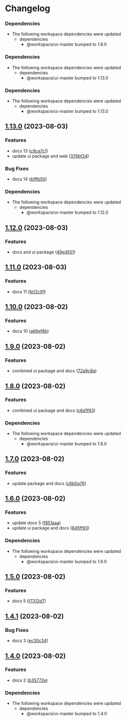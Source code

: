 # Changelog

### Dependencies

* The following workspace dependencies were updated
  * dependencies
    * @workspace/ui-master bumped to 1.8.0

### Dependencies

* The following workspace dependencies were updated
  * dependencies
    * @workspace/ui-master bumped to 1.13.0

### Dependencies

* The following workspace dependencies were updated
  * dependencies
    * @workspace/ui-master bumped to 1.13.0

## [1.13.0](https://github.com/alojzy231/release-please-playground/compare/docs-panel-v1.12.0...docs-panel-v1.13.0) (2023-08-03)


### Features

* docs 13 ([c9ca7c1](https://github.com/alojzy231/release-please-playground/commit/c9ca7c175e531dfaf7d563dfbb7ed87f7777bed2))
* update ui package and web ([376bf24](https://github.com/alojzy231/release-please-playground/commit/376bf24cf1868d6243c9004f84ac772424d720bf))


### Bug Fixes

* docs 14 ([b1ffb50](https://github.com/alojzy231/release-please-playground/commit/b1ffb50a41bc85969e45e8f304e293a1a4e81451))


### Dependencies

* The following workspace dependencies were updated
  * dependencies
    * @workspace/ui-master bumped to 1.12.0

## [1.12.0](https://github.com/alojzy231/release-please-playground/compare/docs-panel-v1.11.0...docs-panel-v1.12.0) (2023-08-03)


### Features

* docs and ui package ([49ed551](https://github.com/alojzy231/release-please-playground/commit/49ed5518c856f86dccc5d7cb77fcf790aadebd7a))

## [1.11.0](https://github.com/alojzy231/release-please-playground/compare/docs-panel-v1.10.0...docs-panel-v1.11.0) (2023-08-03)


### Features

* docs 11 ([fe12c91](https://github.com/alojzy231/release-please-playground/commit/fe12c91b4c0cb26dc877ec6815ddc4b3a2f45492))

## [1.10.0](https://github.com/alojzy231/release-please-playground/compare/docs-panel-v1.9.0...docs-panel-v1.10.0) (2023-08-02)


### Features

* docs 10 ([a66ef8b](https://github.com/alojzy231/release-please-playground/commit/a66ef8b92af29ee199a7dc35e4c97cafda399467))

## [1.9.0](https://github.com/alojzy231/release-please-playground/compare/docs-panel-v1.8.1...docs-panel-v1.9.0) (2023-08-02)


### Features

* combined ui package and docs ([72a9c8a](https://github.com/alojzy231/release-please-playground/commit/72a9c8a72a6e63d063b565de3c8683f3a5c5300f))

## [1.8.0](https://github.com/alojzy231/release-please-playground/compare/docs-panel-v1.7.0...docs-panel-v1.8.0) (2023-08-02)


### Features

* combined ui package and docs ([c6d1f93](https://github.com/alojzy231/release-please-playground/commit/c6d1f937636cb848dae1ef9dc04def83c0a5b656))


### Dependencies

* The following workspace dependencies were updated
  * dependencies
    * @workspace/ui-master bumped to 1.8.0

## [1.7.0](https://github.com/alojzy231/release-please-playground/compare/docs-panel-v1.6.0...docs-panel-v1.7.0) (2023-08-02)


### Features

* update package and docs ([c6b0a76](https://github.com/alojzy231/release-please-playground/commit/c6b0a763aeb04a0478a62232e2ecc41dd10ebef6))

## [1.6.0](https://github.com/alojzy231/release-please-playground/compare/docs-panel-v1.5.0...docs-panel-v1.6.0) (2023-08-02)


### Features

* update docs 5 ([f851aaa](https://github.com/alojzy231/release-please-playground/commit/f851aaa8a3c5239993cabe3ebd7f20e0601307d9))
* update ui package and docs ([845ff93](https://github.com/alojzy231/release-please-playground/commit/845ff930b0dd54f49463a2832a52f77b4ccbd55c))


### Dependencies

* The following workspace dependencies were updated
  * dependencies
    * @workspace/ui-master bumped to 1.6.0

## [1.5.0](https://github.com/alojzy231/release-please-playground/compare/docs-panel-v1.4.1...docs-panel-v1.5.0) (2023-08-02)


### Features

* docs 5 ([f7312d7](https://github.com/alojzy231/release-please-playground/commit/f7312d72de042a6ed4e880cd711891ad314ec7c0))

## [1.4.1](https://github.com/alojzy231/release-please-playground/compare/docs-panel-v1.4.0...docs-panel-v1.4.1) (2023-08-02)


### Bug Fixes

* docs 3 ([ec30c34](https://github.com/alojzy231/release-please-playground/commit/ec30c348c5a8d584fff2b997fe1c536cf4b8984a))

## [1.4.0](https://github.com/alojzy231/release-please-playground/compare/docs-panel-v1.3.0...docs-panel-v1.4.0) (2023-08-02)


### Features

* docs 2 ([b35772e](https://github.com/alojzy231/release-please-playground/commit/b35772e495e85a8ea6c97c4adfa2b4afb44d6229))


### Dependencies

* The following workspace dependencies were updated
  * dependencies
    * @workspace/ui-master bumped to 1.4.0
